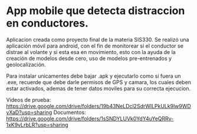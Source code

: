# App mobile que detecta distraccion en conductores.
Aplicacion creada como proyecto final de la materia SIS330.
Se realizó una aplicación móvil para android, con el fin de monitorear si el conductor se distrae al volante y si esta esa en movimiento, esto con la ayuda de la creación de modelos desde cero, uso de modelos pre-entrenados y geolocalización.

Para instalar unicamentes debe bajar .apk y ejecutarlo como si fuera un .exe, recuerde que debe darle permisos de GPS y camara, los cuales deben estar activados, ademas de tener datos moviles para su correcta ejecucion.

Videos de prueba: https://drive.google.com/drive/folders/19b43NeLDcl2SdrWlLPkULk9lw9WDyXaD?usp=sharing
Documentos: https://drive.google.com/drive/folders/1sSNDYLUVk0YdY4uYeQRRv-1xK9vLrbLR?usp=sharing
